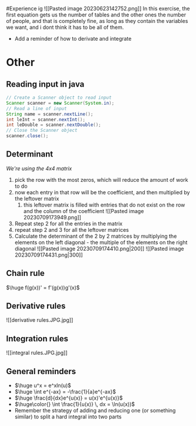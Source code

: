 #Experience ig
![[Pasted image 20230623142752.png]]
In this exercise, the first equation gets us the number of tables and the other ones the number of people, and that is completely fine, as long as they contain the variables we want, and i dont think it has to be all of them.

- Add a reminder of how to derivate and integrate

# Other
## Reading input in java
```java
// Create a Scanner object to read input 
Scanner scanner = new Scanner(System.in); 
// Read a line of input 
String name = scanner.nextLine(); 
int leInt = scanner.nextInt(); 
int leDouble = scanner.nextDouble(); 
// Close the Scanner object 
scanner.close();
```

## Determinant
*We're using the 4x4 matrix*
1. pick the row with the most zeros, which will reduce the amount of work to do
2. now each entry in that row will be the coefficient, and then multiplied by the leftover matrix
	1. this leftover matrix is filled with entries that do not exist on the row and the column of the coefficient
![[Pasted image 20230709173949.png]]
3. Repeat step 2 for all the entries in the matrix
4. repeat step 2 and 3 for all the leftover matrices
5. Calculate the determinant of the 2 by 2 matrices by multiplying the elements on the left diagonal - the multiple of the elements on the right diagonal
   ![[Pasted image 20230709174410.png|200]]
   ![[Pasted image 20230709174431.png|300]]


## Chain rule
$\huge f(g(x))' = f'(g(x))g'(x)$

## Derivative rules
![[derivative rules.JPG.jpg]]

## Integration rules
![[integral rules.JPG.jpg]]

## General reminders
- $\huge u^x = e^xln(u)$ 
- $\huge \int e^{-ax} = -\frac{1}{a}e^{-ax}$  
- $\huge \frac{d}{dx}e^{u(x)} = u(x)'e^{u(x)}$
- $\huge\color{} \int \frac{1}{u(x)} \, dx = \ln(u(x))$
- Remember the strategy of adding and reducing one (or something similar) to split a hard integral into two parts